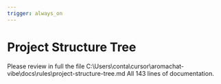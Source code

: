```yaml
---
trigger: always_on
---
```


# Project Structure Tree
Please review in full the file C:\Users\conta\cursor\aromachat-vibe\docs\rules\project-structure-tree.md
All 143 lines of documentation.